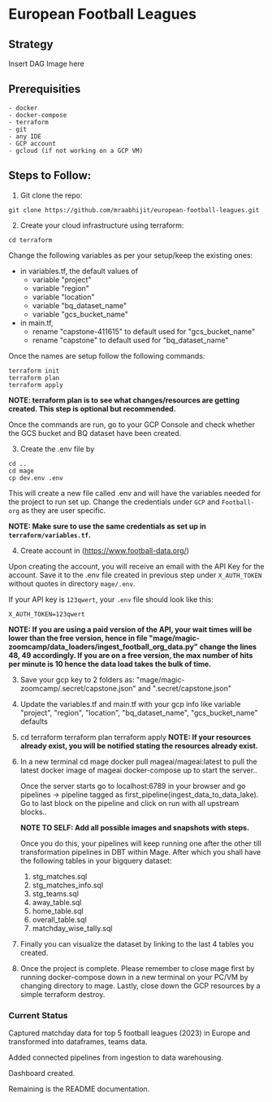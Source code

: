 # European Football Leagues


## Strategy

Insert DAG Image here

## Prerequisities

    - docker
    - docker-compose
    - terraform
    - git
    - any IDE
    - GCP account
    - gcloud (if not working on a GCP VM)

## Steps to Follow:

1. Git clone the repo: 

`git clone https://github.com/mraabhijit/european-football-leagues.git`

2. Create your cloud infrastructure using terraform:

`cd terraform`

Change the following variables as per your setup/keep the existing ones:

- in variables.tf, the default values of
    - variable "project"
    - variable "region"
    - variable "location"
    - variable "bq_dataset_name"
    - variable "gcs_bucket_name"
- in main.tf, 
    - rename "capstone-411615" to default used for "gcs_bucket_name"
    - rename "capstone" to default used for "bq_dataset_name"

Once the names are setup follow the following commands:

```
terraform init
terraform plan
terraform apply
```
**NOTE: terraform plan is to see what changes/resources are getting created. This step is optional but recommended.**

Once the commands are run, go to your GCP Console and check whether the GCS bucket and BQ dataset have been created.

3. Create the .env file by 

```
cd ..
cd mage
cp dev.env .env
```

This will create a new file called .env and will have the variables needed for the project to run set up. Change the credentials under `GCP` and `Football-org` as they are user specific. 

**NOTE: Make sure to use the same credentials as set up in `terraform/variables.tf`.**

4. Create account in (https://www.football-data.org/)
   
Upon creating the account, you will receive an email with the API Key for the account. Save it to the .env file created in previous step under `X_AUTH_TOKEN` without quotes in directory `mage/.env`.

If your API key is `123qwert`, your `.env` file should look like this:

`X_AUTH_TOKEN=123qwert`

**NOTE: If you are using a paid version of the API, your wait times will be lower than the free version, hence in file "mage/magic-zoomcamp/data_loaders/ingest_football_org_data.py" change the lines 48, 49 accordingly. If you are on a free version, the max number of hits per minute is 10 hence the data load takes the bulk of time.**

3. Save your gcp key to 2 folders as: "mage/magic-zoomcamp/.secret/capstone.json" and ".secret/capstone.json"
4. Update the variables.tf and main.tf with your gcp info like variable "project", "region", "location", "bq_dataset_name", "gcs_bucket_name" defaults
5. cd terraform
    terraform plan
    terraform apply 
    **NOTE: If your resources already exist, you will be notified stating the resources already exist.**
6. In a new terminal
    cd mage
    docker pull mageai/mageai:latest to pull the latest docker image of mageai
    docker-compose up to start the server..

    Once the server starts go to localhost:6789 in your browser and go pipelines -> pipeline tagged as first_pipeline(ingest_data_to_data_lake). Go to last block on the pipeline and click on run with all upstream blocks..

    **NOTE TO SELF: Add all possible images and snapshots with steps.**

    Once you do this, your pipelines will keep running one after the other till transformation pipelines in DBT within Mage. After which you shall have the following tables in your bigquery dataset:
    1. stg_matches.sql
    2. stg_matches_info.sql
    3. stg_teams.sql
    4. away_table.sql
    5. home_table.sql
    6. overall_table.sql
    7. matchday_wise_tally.sql

7. Finally you can visualize the dataset by linking to the last 4 tables you created.

8. Once the project is complete. Please remember to close mage first by running docker-compose down in a new terminal on your PC/VM by changing directory to mage. Lastly, close down the GCP resources by a simple 
    terraform destroy.

### Current Status

Captured matchday data for top 5 football leagues (2023) in Europe and transformed into dataframes, teams data.

Added connected pipelines from ingestion to data warehousing. 

Dashboard created. 

Remaining is the README documentation.
